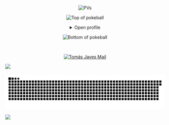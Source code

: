<div align="center">
<p align = "center">
	<img src="https://komarev.com/ghpvc/?username=tomasjaves&style=plastic&color=D2A679" alt="PVs"/>
</p>

![Top of pokeball](https://user-images.githubusercontent.com/44261381/209363264-ac854d3c-2cc2-44c4-928e-8a08d1013f46.png)

<details>
<summary>Open profile</summary>
<br>
<div>
  <div align=center>
      <img alt="Avatar photo of tomasjaves" src="https://i.postimg.cc/HnxJXzgx/avataaars.png" alt="Avatar photo of tomasjaves">
  </div>
  <div align=center>
      <a href="https://git.io/typing-svg"><img src="https://readme-typing-svg.demolab.com/?font=VT323&size=35&duration=3500&pause=300&color=D2A679&center=true&vCenter=true&width=500&lines=Hey%2C+I+am+Tomás Javes;Welcome+to+My+GitHub+Profile;Currently studying Comp. Engineering;Calisthenics+and+Gym+Enthusiast;Hardworking+and+Ambitious;Music+and+Programming+Lover;God's plan." alt="Typing SVG" /></a>
  </div>
</div>

<details>
<summary>About me</summary>
<br>
	
<div align="left">

```cobol
/**
 * Represents my profile.
 *
 * @constructor
 * @param {Array<string>} languages - ["Spanish", "English"].
 * @param {string} specialization - Focused on backend systems and web development.
 * @param {Array<string>} interests - ["Problem-solving", "Backend", "Cybersecurity", "Web Development"].
 * @param {Array<string>} hobbies - ["Padel", "Swimming", "Muay-Thai", "Ukelele"]
 * @param {string} education - Computer Engineering Student.
 * @param {boolean} approachable - True; open to collaborating on exciting projects.
 * @param {string} strength - Perseverant.
 * @param {string} weakness - Perfectionism.
 *
 * @throws {Punch} To each and every bug encountered.
 *
 * @returns {Object} Tomás Javes.
 */
```

</div>

</details>

<details>
<summary>Tools</summary>
<br>
<div>
  <p style="display: inline-block;" align="center">
    <kbd>
      <kbd>Programming Languages</kbd>
      <br>
      <br>
      <img width="30px" src="https://cdn.jsdelivr.net/gh/devicons/devicon/icons/cplusplus/cplusplus-original.svg" alt="cpp" title="C++" />
      <img width="30" src="https://github.com/devicons/devicon/blob/v2.16.0/icons/ruby/ruby-original.svg" alt="rb" title="Ruby"/>
      <img width="30px" src="https://cdn.jsdelivr.net/gh/devicons/devicon/icons/python/python-original.svg" alt="py" title="Python"/>
      <img width="30px" src="https://github.com/devicons/devicon/blob/v2.16.0/icons/typescript/typescript-original.svg" alt="ts" title="Typescript"/> 
      <img width="30px" src="https://cdn.jsdelivr.net/gh/devicons/devicon/icons/javascript/javascript-original.svg" alt="js" title="Javascript"/>
      <img width="30px" src="https://github.com/devicons/devicon/blob/v2.16.0/icons/r/r-original.svg" alt="r" title="R" />
    </kbd>
    <kbd>
      <kbd>Design Tools</kbd>
      <br>
      <br>
      <img width="30px" src="https://github.com/devicons/devicon/blob/v2.16.0/icons/canva/canva-original.svg" alt="canva" title="Canva" />
      <img width="30" src="https://github.com/devicons/devicon/blob/v2.16.0/icons/figma/figma-original.svg" alt="figma" title="Figma"/>
      <img width="30" src="https://github.com/devicons/devicon/blob/v2.16.0/icons/blender/blender-original.svg" alt="blender" title="Blender"/>
    </kbd>
    <kbd>
      <kbd>Back-end</kbd>
      <br>
      <br>
      <img width="30" src="https://user-images.githubusercontent.com/25181517/201476472-d2f5f644-cfc9-43e5-96d3-c8f40f18b5cb.png" alt="Chai" title="Chai"/>
      <img width="30" src="https://user-images.githubusercontent.com/25181517/201476630-f47cfff6-fdee-4ee1-9092-1793b71b1ca3.png" alt="Mocha" title="Mocha"/>
      <img width="30px" src="https://cdn.jsdelivr.net/gh/devicons/devicon/icons/nodejs/nodejs-original.svg" alt="nodejs" title="Node.js"/>
      <img width="30px" src="https://cdn.jsdelivr.net/gh/devicons/devicon/icons/express/express-original-wordmark.svg" alt="express" title="Express Server"/>
    </kbd>
    <kbd>
      <kbd>Front-end</kbd>
      <br>
      <br>
      <img width="30px" src="https://cdn.jsdelivr.net/gh/devicons/devicon/icons/html5/html5-original.svg" alt="html5" title="HTML5"/> 
      <img width="30px" src="https://cdn.jsdelivr.net/gh/devicons/devicon/icons/css3/css3-plain-wordmark.svg" alt="css" title="CSS"/>
    </kbd>
    <kbd>
      <kbd>Database</kbd>
      <br>
      <br>
      <img width="30px" src="https://github.com/devicons/devicon/blob/v2.16.0/icons/mysql/mysql-original.svg" alt="mysql" title="MySQL"/>
      <img width="30px" src="https://cdn.jsdelivr.net/gh/devicons/devicon/icons/mongodb/mongodb-plain.svg" alt="mongodb" title="Mongo DB"/>
    </kbd>
    <br>
    <br>
    <kbd>
      <kbd>Automation, Data Science & AI</kbd>
      <br>
      <br>
      <img width="30px" src="https://freelogopng.com/images/all_img/1681038242chatgpt-logo-png.png" alt="chatgpt" title="Chat GPT"/>
      <img width="30px" src="https://cdn.jsdelivr.net/gh/devicons/devicon/icons/numpy/numpy-original.svg" alt="numpy" title="Numpy"/>
    </kbd>
    <kbd>
      <kbd>Operating System, Networking & Deployment</kbd>
      <br>
      <br>
      <img width="30" src="https://github.com/marwin1991/profile-technology-icons/assets/76662862/2481dc48-be6b-4ebb-9e8c-3b957efe69fa" alt="Linux" title="Linux"/>
      <img width="30px" src="https://cdn.jsdelivr.net/gh/devicons/devicon/icons/git/git-plain.svg" alt="git" title="git" />
      <img width="30px" src="https://icon.icepanel.io/Technology/svg/GitHub-Actions.svg" alt="githubactions" title="Github Actions"/>
    </kbd>
    <kbd>
      <kbd>Terminal Scripts</kbd>
      <br>
      <br>
      <img width="30px" src="https://cdn.jsdelivr.net/gh/devicons/devicon/icons/bash/bash-original.svg" alt="bash" title="Bash"/>
    </kbd>
    <kbd>
      <kbd>Tools</kbd>
      <br>
      <br>
      <img width="30px" src="https://cdn.jsdelivr.net/gh/devicons/devicon/icons/vscode/vscode-original.svg"  alt="VSCode" title="VS Code"/>
      <img width="30px" src="https://cdn.jsdelivr.net/gh/devicons/devicon/icons/visualstudio/visualstudio-plain.svg"/>
  </p>
</div>
</details>

<details>
<summary>GitHub Stats</summary>
<br>
<img src="https://user-images.githubusercontent.com/73097560/115834477-dbab4500-a447-11eb-908a-139a6edaec5c.gif">

<p align="center">
  <img align="center" src="https://raw.githubusercontent.com/tomasjaves/tomasjaves/master/github-metrics.svg" alt="GitHub Metrics"/>
  <img align="center" src="https://raw.githubusercontent.com/tomasjaves/tomasjaves/master/achievements.svg" alt="GitHub Achievements"/>
  <img src="https://raw.githubusercontent.com/tomasjaves/tomasjaves/master/metrics.plugin.music.playlist.spotify.svg" alt="Recent Track from Playlist" />
</p>

<img src="https://user-images.githubusercontent.com/73097560/115834477-dbab4500-a447-11eb-908a-139a6edaec5c.gif">

</details>

<details>
<summary>Quote</summary>
<br>
<blockquote>
    “Simplicity is the soul of efficiency.”
    <br><strong>Austin Freeman</strong>
</blockquote>
</details>

</details>

![Bottom of pokeball](https://user-images.githubusercontent.com/44261381/209363271-905d2a5e-8a18-44c0-a450-45dddd4d5036.png)

</div>

<br>
<p align = "center">
  <a href="mailto:tomasjaves@gmail.com">
 <img border="0" alt="Tomás Javes Mail" src="https://img.icons8.com/doodle/38/000000/gmail-new.png"/>
 </a>
</p>

<img src="https://user-images.githubusercontent.com/73097560/115834477-dbab4500-a447-11eb-908a-139a6edaec5c.gif">

<p align="center">
  <img src="https://github.com/TekyaygilFethi/TekyaygilFethi/blob/output/github-contribution-grid-snake.svg" alt="snake gif"/>
</p>

<img src="https://user-images.githubusercontent.com/73097560/115834477-dbab4500-a447-11eb-908a-139a6edaec5c.gif">
